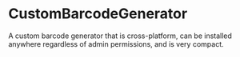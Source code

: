 # CustomBarcodeGenerator
A custom barcode generator that is cross-platform, can be installed anywhere regardless of admin permissions, and is very compact.
